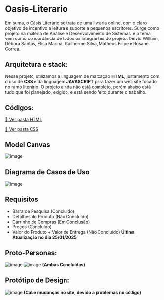 # Oasis-Literario
Em suma, o Oásis Literário se trata de uma livraria online, com o claro objetivo de incentivo a leitura e suporte a pequenos escritores.
Surge como projeto na matéria de Análise e Desenvolvimento de Sistemas, e o tema vem como concordância de todos os integrantes do projeto: 
Deivid William, Débora Santos, Elisa Marina, Guilherme Silva, Matheus Filipe e Rosane Correa.

## Arquitetura e stack:
Nesse projeto, utilizamos a linguagem de marcação **HTML**, juntamento com o uso de **CSS** e da linguagem **JAVASCRIPT** para fazer um web site focado no ramo literário. 
O projeto ainda não está completo, porém abaixo está tudo que foi planejado, exigido, e está sendo feito durante o trabalho.

## Códigos:
[📁 Ver pasta HTML](./HTML)

[📁 Ver pasta CSS](./CSS)


## Model Canvas
![image](https://github.com/user-attachments/assets/e7870084-f9c7-4cfc-b04d-be5b3340986c)

## Diagrama de Casos de Uso
![image](https://github.com/user-attachments/assets/8a9d6bbd-2f5f-45ff-b511-cd5217f591e9)

## Requisitos
- Barra de Pesquisa (Concluído)
- Detalhes do Produto (Não Concluído)
- Carrinho de Compras (Em Conclusão)
- Preços (Concluído)
- Valor do Produto + Valor de Entrega (Não Concluído)
  **Última Atualização no dia 25/01/2025**

## Proto-Personas:
![image](https://github.com/user-attachments/assets/59a6091f-b374-4b33-9510-f5c1ec679cf6)
![image](https://github.com/user-attachments/assets/d330df59-8928-4555-9ef8-e9d49befdb24)
**(Ambas Concluídas)**


## Protótipo de Design:
![image](https://github.com/user-attachments/assets/cd44cc04-be9c-43ea-a2af-20a4548e97a3)
**(Cabe mudanças no site, devido a problemas no código)**

  
 
 

